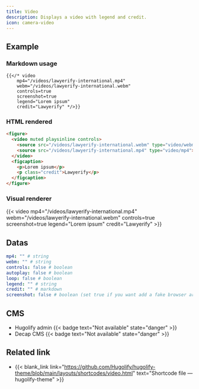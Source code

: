 ```yaml
---
title: Video
description: Displays a video with legend and credit.
icon: camera-video
---
```


## Example

### Markdown usage

```go-html-template
{{</* video 
    mp4="/videos/lawyerify-international.mp4"
    webm="/videos/lawyerify-international.webm"
    controls=true
    screenshot=true
    legend="Lorem ipsum"
    credit="Lawyerify" */>}}
```

### HTML rendered

```html
<figure>
  <video muted playsinline controls> 
    <source src="/videos/lawyerify-international.webm" type="video/webm">
    <source src="/videos/lawyerify-international.mp4" type="video/mp4">
  </video> 
  <figcaption>
    <p>Lorem ipsum</p>
    <p class="credit">Lawyerify</p>
  </figcaption>
</figure>
```

### Visual renderer

{{< video mp4="/videos/lawyerify-international.mp4" webm="/videos/lawyerify-international.webm" controls=true screenshot=true legend="Lorem ipsum" credit="Lawyerify" >}}


## Datas

```yaml
mp4: "" # string
webm: "" # string
controls: false # boolean
autoplay: false # boolean
loop: false # boolean
legend: "" # string
credit: "" # markdown
screenshot: false # boolean (set true if you want add a fake browser around your picture)
```

## CMS

- Hugolify admin {{< badge text="Not available" state="danger" >}}
- Decap CMS {{< badge text="Not available" state="danger" >}}

## Related link

- {{< blank_link link="https://github.com/Hugolify/hugolify-theme/blob/main/layouts/shortcodes/video.html" text="Shortcode file — hugolify-theme" >}}
